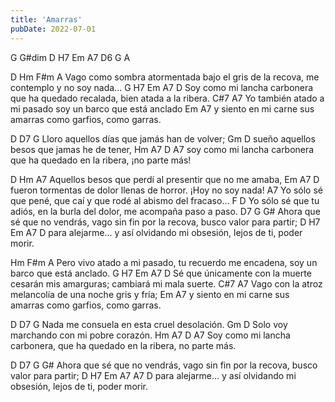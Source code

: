 ```yaml
---
title: 'Amarras'
pubDate: 2022-07-01
---
```


G G#dim D H7 Em A7 D6 G A

D Hm F#m A
Vago como sombra atormentada bajo el gris de la recova, me contemplo y no soy nada...
G H7 Em A7 D
Soy como mi lancha carbonera que ha quedado recalada, bien atada a la ribera.
C#7 A7
Yo también atado a mi pasado soy un barco que está anclado
Em A7
y siento en mi carne sus amarras como garfios, como garras.

D D7 G
Lloro aquellos días que jamás han de volver;
Gm D
sueño aquellos besos que jamas he de tener,
Hm A7 D A7
soy como mi lancha carbonera que ha quedado en la ribera, ¡no parte más!

D Hm A7
Aquellos besos que perdí al presentir que no me amaba,
Em A7 D
fueron tormentas de dolor llenas de horror. ¡Hoy no soy nada!
A7
Yo sólo sé que pené, que caí y que rodé al abismo del fracaso...
F D
Yo sólo sé que tu adiós, en la burla del dolor, me acompaña paso a paso.
D7 G G#
Ahora que sé que no vendrás, vago sin fin por la recova, busco valor para partir;
D H7 Em A7 D
para alejarme... y así olvidando mi obsesión, lejos de ti, poder morir.

Hm F#m A
Pero vivo atado a mi pasado, tu recuerdo me encadena, soy un barco que está anclado.
G H7 Em A7 D
Sé que únicamente con la muerte cesarán mis amarguras; cambiará mi mala suerte.
C#7 A7
Vago con la atroz melancolía de una noche gris y fría;
Em A7
y siento en mi carne sus amarras como garfios, como garras.

D D7 G
Nada me consuela en esta cruel desolación.
Gm D
Solo voy marchando con mi pobre corazón.
Hm A7 D A7
Soy como mi lancha carbonera, que ha quedado en la ribera, no parte más.

D D7 G G#
Ahora que sé que no vendrás, vago sin fin por la recova, busco valor para partir;
D H7 Em A7 A7 D
para alejarme... y así olvidando mi obsesión, lejos de ti, poder morir. 
  
